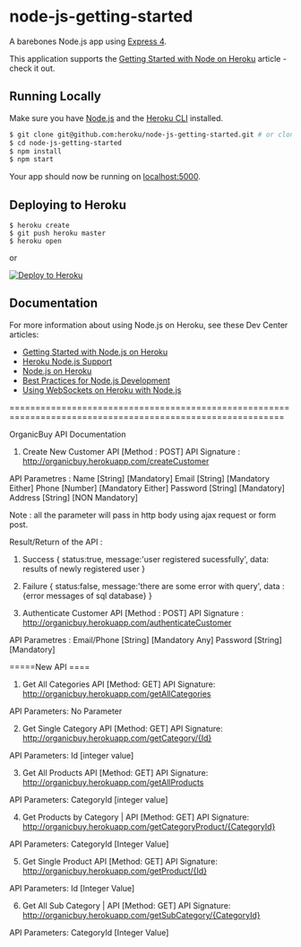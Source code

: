 # node-js-getting-started

A barebones Node.js app using [Express 4](http://expressjs.com/).

This application supports the [Getting Started with Node on Heroku](https://devcenter.heroku.com/articles/getting-started-with-nodejs) article - check it out.

## Running Locally

Make sure you have [Node.js](http://nodejs.org/) and the [Heroku CLI](https://cli.heroku.com/) installed.

```sh
$ git clone git@github.com:heroku/node-js-getting-started.git # or clone your own fork
$ cd node-js-getting-started
$ npm install
$ npm start
```

Your app should now be running on [localhost:5000](http://localhost:5000/).

## Deploying to Heroku

```
$ heroku create
$ git push heroku master
$ heroku open
```
or

[![Deploy to Heroku](https://www.herokucdn.com/deploy/button.png)](https://heroku.com/deploy)

## Documentation

For more information about using Node.js on Heroku, see these Dev Center articles:

- [Getting Started with Node.js on Heroku](https://devcenter.heroku.com/articles/getting-started-with-nodejs)
- [Heroku Node.js Support](https://devcenter.heroku.com/articles/nodejs-support)
- [Node.js on Heroku](https://devcenter.heroku.com/categories/nodejs)
- [Best Practices for Node.js Development](https://devcenter.heroku.com/articles/node-best-practices)
- [Using WebSockets on Heroku with Node.js](https://devcenter.heroku.com/articles/node-websockets)

===========================================================================================================

OrganicBuy API Documentation

1. Create New Customer API
[Method : POST]
API Signature :
http://organicbuy.herokuapp.com/createCustomer

API Parametres :
Name [String]  [Mandatory]
Email [String] [Mandatory Either]
Phone [Number] [Mandatory Either]
Password [String] [Mandatory]
Address [String] [NON Mandatory]

Note : all the parameter will pass in http body using ajax request or form post.

Result/Return of the API :
1. Success
{
      status:true,
      message:'user registered sucessfully',
      data: results of newly registered user
}

2. Failure
{
     status:false,
     message:'there are some error with query',
     data : {error messages of sql database}
}


1. Authenticate Customer API
[Method : POST]
API Signature :
http://organicbuy.herokuapp.com/authenticateCustomer

API Parametres :
Email/Phone [String] [Mandatory Any]
Password [String] [Mandatory]



=====New API ====

1. Get All Categories API
[Method: GET]
API Signature:
http://organicbuy.herokuapp.com/getAllCategories

API Parameters:
No Parameter


2. Get Single Category API
[Method: GET]
API Signature:
http://organicbuy.herokuapp.com/getCategory/{Id}

API Parameters:
Id [integer value]

3. Get All Products API
[Method: GET]
API Signature:
http://organicbuy.herokuapp.com/getAllProducts

API Parameters:
CategoryId [integer value]


4. Get Products by Category | API
[Method: GET]
API Signature:
http://organicbuy.herokuapp.com/getCategoryProduct/{CategoryId}

API Parameters:
CategoryId [Integer Value]


5. Get Single Product API
[Method: GET]
API Signature:
http://organicbuy.herokuapp.com/getProduct/{Id}

API Parameters:
Id [Integer Value]


6. Get All Sub Category | API
[Method: GET]
API Signature:
http://organicbuy.herokuapp.com/getSubCategory/{CategoryId}

API Parameters:
CategoryId [Integer Value]
